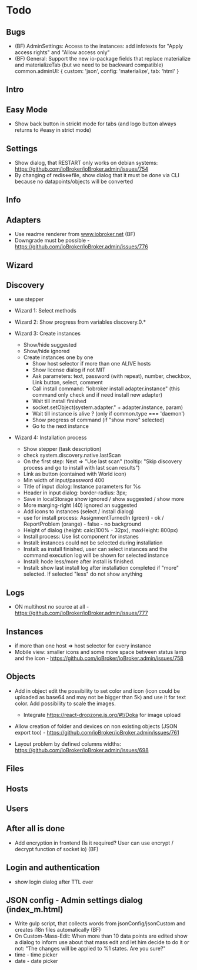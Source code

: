 # Todo

## Bugs
- (BF) AdminSettings: Access to the instances: add infotexts for "Apply access rights" and "Allow access only"
- (BF) General: Support the new io-package fields that replace materialize and materializeTab (but we need to be backward compatible)
  common.adminUI: {
  custom: 'json',
  config: 'materialize',
  tab: 'html'
  }

## Intro

## Easy Mode
- Show back button in strickt mode for tabs (and logo button always returns to #easy in strict mode) 

## Settings
- Show dialog, that RESTART only works on debian systems: https://github.com/ioBroker/ioBroker.admin/issues/754
- By changing of redis<=>file, show dialog that it must be done via CLI because no datapoints/objects will be converted
  
## Info

## Adapters
- Use readme renderer from www.iobroker.net (BF)
- Downgrade must be possible - https://github.com/ioBroker/ioBroker.admin/issues/776

## Wizard

## Discovery
- use stepper
- Wizard 1: Select methods
- Wizard 2: Show progress from variables discovery.0.*
- Wizard 3: Create instances
  - Show/hide suggested
  - Show/hide ignored
  - Create instances one by one
    - Show host selector if more than one ALIVE hosts
    - Show license dialog if not MIT
    - Ask parameters: text, password (with repeat), number, checkbox, Link button, select, comment
    - Call install command: "iobroker install adapter.instance" (this command only check and if need install new adapter)
    - Wait till install finished
    - socket.setObject(system.adapter." + adapter.instance, param)
    - Wait till instance is alive ? (only if common.type === 'daemon')
    - Show progress of command (if "show more" selected)
    - Go to the next instance
- Wizard 4: Installation process    

  - Show stepper (task description)
  - check system.discovery.native.lastScan
  - On the first step: Next => "Use last scan" (tooltip: "Skip discovery process and go to install with last scan results")
  - Link as button (contained with World icon)
  - Min width of input/password 400
  - Title of input dialog: Instance parameters for %s
  - Header in input dialog: border-radius: 3px;
  - Save in localStorage show ignored / show suggested / show more
  - More marging-right (40) ignored an suggested
  - Add icons to instances (select / install dialog)
  - use for install process: AssignmentTurnedIn (green) - ok / ReportProblem (orange) - false - no background
  - Height of dialog (height: calc(100% - 32px), maxHeight: 800px)
  - Install process: Use list component for instanes 
  - Install: instances could not be selected during installation
  - Install: as install finished, user can select instances and the command execution log will be shown for selected instance
  - Install: hode less/more after install is finished.
  - Install: show last install log after installation completed if "more" selected. If selected "less" do not show anything

## Logs
- ON multihost no source at all - https://github.com/ioBroker/ioBroker.admin/issues/777

## Instances
- if more than one host => host selector for every instance
- Mobile view:  smaller icons and some more space between status lamp and the icon - https://github.com/ioBroker/ioBroker.admin/issues/758

## Objects
- Add in object edit the possibility to set color and icon (icon could be uploaded as base64 and may not be bigger than 5k) and use it for text color. Add possibility to scale the images.
  - Integrate https://react-dropzone.js.org/#!/Doka for image upload

- Allow creation of folder and devices on non existing objects (JSON export too) - https://github.com/ioBroker/ioBroker.admin/issues/761
- Layout problem by defined columns widths: https://github.com/ioBroker/ioBroker.admin/issues/698

## Files

## Hosts

## Users

## After all is done
- Add encryption in frontend (Is it required? User can use encrypt / decrypt function of socket io) (BF)

## Login and authentication
- show login dialog after TTL over

## JSON config - Admin settings dialog (index_m.html)
- Write gulp script, that collects words from jsonConfig/jsonCustom and creates i18n files automatically (BF)
- On Custom-Mass-Edit: When more than 10 data points are edited show a dialog to inform use about that mass edit and let him decide to do it or not: "The changes will be applied to %1 states. Are you sure?"
- time - time picker
- date - date picker